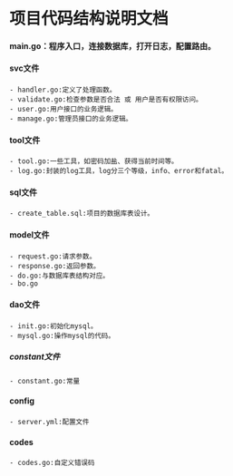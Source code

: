 #   项目代码结构说明文档

#### main.go：程序入口，连接数据库，打开日志，配置路由。

#### svc文件
    - handler.go:定义了处理函数。
    - validate.go:检查参数是否合法 或 用户是否有权限访问。
    - user.go:用户接口的业务逻辑。
    - manage.go:管理员接口的业务逻辑。
#### tool文件
    - tool.go:一些工具，如密码加盐、获得当前时间等。
    - log.go:封装的log工具，log分三个等级，info、error和fatal。
#### sql文件
    - create_table.sql:项目的数据库表设计。
#### model文件
    - request.go:请求参数。
    - response.go:返回参数。
    - do.go:与数据库表结构对应。
    - bo.go
#### dao文件
    - init.go:初始化mysql。
    - mysql.go:操作mysql的代码。
##### constant文件
    - constant.go:常量 
#### config
    - server.yml:配置文件
#### codes
    - codes.go:自定义错误码